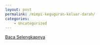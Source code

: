 ```yaml
---
layout: post
permalink: /mimpi-keguguran-keluar-darah/
categories:
    - Uncategorized
---
```


[Baca Selengkapnya](/08)